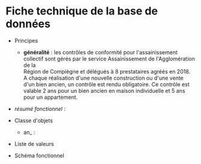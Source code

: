 # Fiche technique de la base de données #

* Principes
  * **généralité** :
 les contrôles de conformité pour l'assainissement collectif sont gérés par le service Assainissement de l'Agglomération de la   
 Région de Compiègne et délégués à 8 prestataires agréés en 2018. A chaque réalisation d'une nouvelle construction ou d'une vente 
 d'un bien ancien, un contrôle est rendu obligatoire. Ce contrôle est valable 2 ans pour un bien ancien en maison individuelle et 5 
 ans pour un appartement.
 
 
 * *résumé fonctionnel* :

 

* Classe d'objets

  * an_ :
  

* Liste de valeurs

* Schéma fonctionnel
